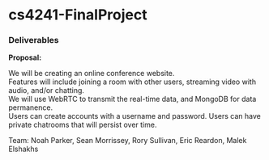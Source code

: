 # cs4241-FinalProject

### Deliverables

__Proposal:__

  We will be creating an online conference website.  
  Features will include joining a room with other users, streaming video with audio, and/or chatting.  
  We will use WebRTC to transmit the real-time data, and MongoDB for data permanence.  
  Users can create accounts with a username and password. Users can have private chatrooms that will persist over time.  

  Team: Noah Parker, Sean Morrissey, Rory Sullivan, Eric Reardon, Malek Elshakhs  

  
